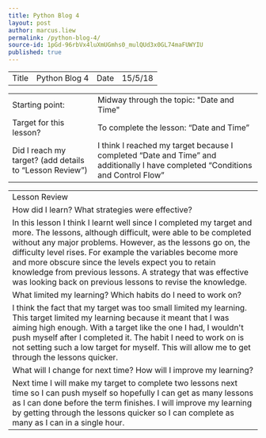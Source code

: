 ```yaml
---
title: Python Blog 4
layout: post
author: marcus.liew
permalink: /python-blog-4/
source-id: 1pGd-96rbVx4luXmUGmhs0_mulQUd3x0GL74maFUWYIU
published: true
---
```

<table>
  <tr>
    <td>Title</td>
    <td>Python Blog 4</td>
    <td>Date</td>
    <td>15/5/18</td>
  </tr>
</table>


<table>
  <tr>
    <td>Starting point:</td>
    <td>Midway through the topic: "Date and Time"</td>
  </tr>
  <tr>
    <td>Target for this lesson?</td>
    <td>To complete the lesson: “Date and Time”</td>
  </tr>
  <tr>
    <td>Did I reach my target? 
(add details to “Lesson Review”)</td>
    <td>I think I reached my target because I completed “Date and Time” and additionally  I have completed “Conditions and Control Flow”</td>
  </tr>
</table>


<table>
  <tr>
    <td>Lesson Review</td>
  </tr>
  <tr>
    <td>How did I learn? What strategies were effective? </td>
  </tr>
  <tr>
    <td>In this lesson I think I learnt well since I completed my target and more. The lessons, although difficult, were able to be completed without any major problems. However, as the lessons go on, the difficulty level rises. For example the variables become more and more obscure since the levels expect you to retain knowledge from previous lessons. A strategy that was effective was looking back on previous lessons to revise the knowledge.</td>
  </tr>
  <tr>
    <td>What limited my learning? Which habits do I need to work on? </td>
  </tr>
  <tr>
    <td>I think the fact that my target was too small limited my learning. This target limited my learning because it meant that I was aiming high enough. With a target like the one I had, I wouldn't push myself after I completed it. The habit I need to work on is not setting such a low target for myself. This will allow me to get through the lessons quicker.</td>
  </tr>
  <tr>
    <td>What will I change for next time? How will I improve my learning?</td>
  </tr>
  <tr>
    <td>Next time I will make my target to complete two lessons next time so I can push myself so hopefully I can get as many lessons as I can done before the term finishes. I will improve my learning by getting through the lessons quicker so I can complete as many as I can in a single hour.</td>
  </tr>
</table>


